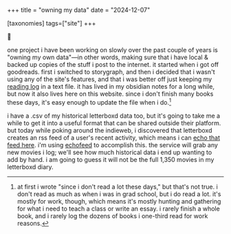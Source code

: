 +++
title = "owning my data" 
date = "2024-12-07"

[taxonomies] 
tags=["site"]
+++

<span class="og">📝</span>

one project i have been working on slowly over the past couple of years is "owning my own data"—in other words, making sure that i have local & backed up copies of the stuff i post to the internet. it started when i got off goodreads. first i switched to storygraph, and then i decided that i wasn't using any of the site's features, and that i was better off just keeping my [reading log](./readinglog) in a text file. it has lived in my obsidian notes for a long while, but now it also lives here on this website. since i don't finish many books these days, it's easy enough to update the file when i do.[^1] 

i have a .csv of my historical letterboxd data too, but it's going to take me a while to get it into a useful format that can be shared outside their platform. but today while poking around the indieweb, i discovered that letterboxd creates an rss feed of a user's recent activity, which means i can [echo that feed here](./log). i'm using [echofeed](https://echofeed.app) to accomplish this. the service will grab any new movies i log; we'll see how much historical data i end up wanting to add by hand. i am going to guess it will not be the full 1,350 movies in my letterboxd diary. 

[^1]: at first i wrote "since i don't read a lot these days," but that's not true. i don't read as much as when i was in grad school, but i do read a lot. it's mostly for work, though, which means it's mostly hunting and gathering for what i need to teach a class or write an essay. i rarely finish a whole book, and i rarely log the dozens of books i one-third read for work reasons.
